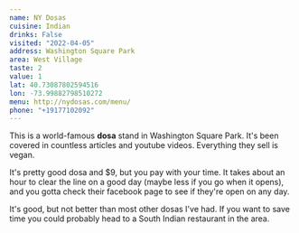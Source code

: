 ```yaml
---
name: NY Dosas
cuisine: Indian
drinks: False
visited: "2022-04-05"
address: Washington Square Park
area: West Village
taste: 2
value: 1
lat: 40.73087802594516
lon: -73.99882798510272
menu: http://nydosas.com/menu/
phone: "+19177102092"
---
```


This is a world-famous **dosa** stand in Washington Square Park. It's been covered in countless articles and youtube videos. Everything they sell is vegan.

It's pretty good dosa and $9, but you pay with your time. It takes about an hour to clear the line on a good day (maybe less if you go when it opens), and you gotta check their facebook page to see if they're open on any day. 

It's good, but not better than most other dosas I've had. If you want to save time you could probably head to a South Indian restaurant in the area.
